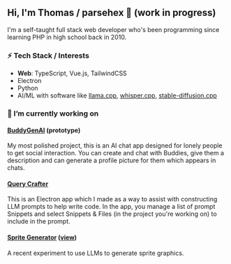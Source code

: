 ## Hi, I'm Thomas / parsehex 👋 (work in progress)

I'm a self-taught full stack web developer who's been programming since learning PHP in high school back in 2010.

### ⚡ Tech Stack / Interests

- **Web**: TypeScript, Vue.js, TailwindCSS
- Electron
- Python
- AI/ML with software like [llama.cpp](https://github.com/ggml-org/llama.cpp), [whisper.cpp](https://github.com/ggerganov/whisper.cpp), [stable-diffusion.cpp](https://github.com/leejet/stable-diffusion.cpp)

### 🔭 I’m currently working on

#### [BuddyGenAI](https://github.com/parsehex/BuddyGenAI) (prototype)

My most polished project, this is an AI chat app designed for lonely people to get social interaction. You can create and chat with Buddies, give them a description and can generate a profile picture for them which appears in chats.

#### [Query Crafter](https://github.com/parsehex/query-crafter)

This is an Electron app which I made as a way to assist with constructing LLM prompts to help write code. In the app, you manage a list of prompt Snippets and select Snippets & Files (in the project you're working on) to include in the prompt.

#### [Sprite Generator](https://github.com/parsehex/sprite-generator) ([view](https://parsehex.github.io/sprite-generator/))

A recent experiment to use LLMs to generate sprite graphics.

<!--
**parsehex/parsehex** is a ✨ _special_ ✨ repository because its `README.md` (this file) appears on your GitHub profile.

Here are some ideas to get you started:

- 🔭 I’m currently working on ...
- 🌱 I’m currently learning ...
- 👯 I’m looking to collaborate on ...
- 🤔 I’m looking for help with ...
- 💬 Ask me about ...
- 📫 How to reach me: ...
- 😄 Pronouns: ...
- ⚡ Fun fact: ...
-->
